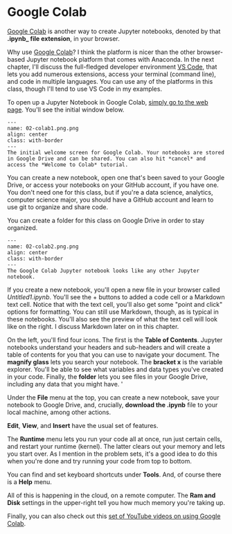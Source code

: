 # Google Colab

[Google Colab](https://colab.research.google.com) is another way to create Jupyter notebooks, denoted by that **.ipynb_ file extension**, in your browser.

Why use [Google Colab](https://colab.research.google.com)? I think the platform is nicer than the other browser-based Jupyter notebook platform that comes with Anaconda. In the next chapter, I'll discuss the full-fledged developer environment [VS Code](https://code.visualstudio.com), that lets you add numerous extensions, access your terminal (command line), and code in multiple languages. You can use any of the platforms in this class, though I'll tend to use VS Code in my examples.

To open up a Jupyter Notebook in Google Colab, [simply go to the web page](https://colab.research.google.com). You'll see the initial window below.

```{figure} ../images/02-colab1.png
---
name: 02-colab1.png.png
align: center
class: with-border
---
The initial welcome screen for Google Colab. Your notebooks are stored in Google Drive and can be shared. You can also hit *cancel* and access the *Welcome to Colab* tutorial. 
```

You can create a new notebook, open one that's been saved to your Google Drive, or access your notebooks on your GitHub account, if you have one. You don't need one for this class, but if you're a data science, analytics, computer science major, you should have a GitHub account and learn to use git to organize and share code. 

You can create a folder for this class on Google Drive in order to stay organized.


```{figure} ../images/02-colab2.png
---
name: 02-colab2.png.png
align: center
class: with-border
---
The Google Colab Jupyter notebook looks like any other Jupyter notebook. 
```

If you create a new notebook, you'll open a new file in your browser called *Untitled1.ipynb*. You'll see the + buttons to added a code cell or a Markdown text cell. Notice that with the text cell, you'll also get some "point and click" options for formatting. You can still use Markdown, though, as is typical in these notebooks. You'll also see the preview of what the text cell will look like on the right. I discuss Markdown later on in this chapter. 

On the left, you'll find four icons. The first is the **Table of Contents**. Jupyter notebooks understand your headers and sub-headers and will create a table of contents for you that you can use to navigate your document. The **magnify glass** lets you search your notebook. The **bracket x** is the variable explorer. You'll be able to see what variables and data types you've created in your code. Finally, the **folder** lets you see files in your Google Drive, including any data that you might have. '

Under the **File** menu at the top, you can create a new notebook, save your notebook to Google Drive, and, crucially, **download the .ipynb** file to your local machine, among other actions. 

**Edit**, **View**, and **Insert** have the usual set of features.

The **Runtime** menu lets you run your code all at once, run just certain cells, and restart your runtime (kernel). The latter clears out your memory and lets you start over. As I mention in the problem sets, it's a good idea to do this when you're done and try running your code from top to bottom. 

You can find and set keyboard shortcuts under **Tools**. And, of course there is a **Help** menu. 

All of this is happening in the cloud, on a remote computer. The **Ram and Disk** settings in the upper-right tell you how much memory you're taking up. 

Finally, you can also check out this [set of YouTube videos on using Google Colab](https://www.youtube.com/watch?v=inN8seMm7UI). 